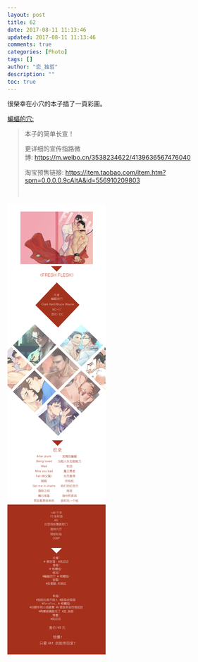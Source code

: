 ```yaml
---
layout: post
title: 62
date: 2017-08-11 11:13:46
updated: 2017-08-11 11:13:46
comments: true
categories: [Photo]
tags: []
author: "恋_独哲"
description: ""
toc: true
---
```


<p dir="ltr"  >很榮幸在小穴的本子插了一頁彩圖。</p> 
<p reblogfrom="reblogfrom"  ><a target="_blank" href="http://bfdx1005123924.lofter.com/post/1dae549e_10e1cf90"  >蝙蝠的穴:</a></p> 
<blockquote> 
 <p>本子的简单长宣！</p> 
 <p>更详细的宣传指路微博:&nbsp;<a target="_blank" rel="nofollow" href="https://m.weibo.cn/3538234622/4139636567476040"  >https://m.weibo.cn/3538234622/4139636567476040</a></p> 
 <p>淘宝预售链接:&nbsp;<a target="_blank" rel="nofollow" href="https://item.taobao.com/item.htm?spm=0.0.0.0.9cAItA&amp;id=556910209803"  >https://item.taobao.com/item.htm?spm=0.0.0.0.9cAItA&amp;id=556910209803</a></p> 
 <p><br /></p> 
</blockquote>

![](https://raw.githubusercontent.com/alicewish/maple50821/master/img_ZHVGU09QM1BWQkpaeGxaRElsYTRmQllGR2FoVWpOeWpsWnhGd1FTbmp6K3VxMzNaV0FXR0pRPT0.jpg)